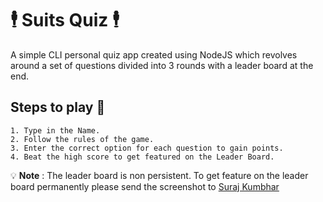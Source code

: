 # 🕴 Suits Quiz 🕴

A simple CLI personal quiz app created using NodeJS which revolves around a set of questions divided into 3 rounds with a leader board at the end.

## Steps to play 🎯
    1. Type in the Name.
    2. Follow the rules of the game.
    3. Enter the correct option for each question to gain points.
    4. Beat the high score to get featured on the Leader Board.
    
💡 **Note** : The leader board is non persistent. To get feature on the leader board permanently please send the screenshot to [Suraj Kumbhar](mailto:surajkannankumbhar)
